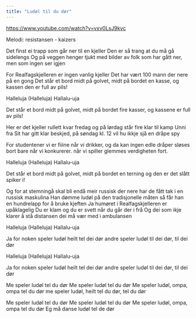 ```yaml
---
title: "Ludøl til du dør"
---
```


https://www.youtube.com/watch?v=vxv0LsJ9kvc

Melodi: resistansen - kaizers

Det finst ei trapp som går ner til en kjeller
Den er så trang at du må gå sidelengs
Og på veggen henger tjukt med bilder
av folk som har gått ner, men som ingen ser igjen

For Realfagskjelleren er ingen vanlig kjeller
Det har vært 100 mann der nere på en gong
Det står et bord midt på golvet, midt på bordet
en kasse, og kassen den er full av pils!

Halleluja (Halleluja)
Hallalu-uja

Det står et bord midt på golvet, midt på bordet
fire kasser, og kassene er full av pils!

Her er det kjeller rullett kvar fredag
og på lørdag står fire klar til kamp
Unni fra Sit har gitt klar beskjed, på søndag kl. 12
vil hu ikkje sjå en dråpe spy

For studentener vi er fiiine når vi drikker,
og da kan ingen edle dråper sløses bort
bare når vi konkurerer.
når vi spiller glemmes verdigheten fort.

Halleluja (Halleluja)
Hallalu-uja

Det står et bord midt på golvet, midt på bordet
en terning og den er det slått spiker i!

Og for at stemningå skal bli endå meir russisk der nere
har de fått tak i en russisk maskulina
Han dømme ludøl på den tradisjonelle måten
så får han en hundrelapp for å bruke kjeften
Ja humøret i Realfagskjelleren er upåklagelig
Du er klam og du er svett når du går der i frå
Og dei som ikje klarer å stå distansen
dei må vær med i ambulansen

Halleluja (Halleluja)
Hallalu-uja

Ja for noken speler ludøl heilt tel dei dør
andre speler ludøl til dei dør, til dei dør

Halleluja (Halleluja)
Hallalu-uja

Ja for noken speler ludøl heilt tel dei dør
andre speler ludøl til dei dør, til dei dør

Me speler ludøl tel du dør
Me speler ludøl tel du dør
Me speler ludøl, ompa, ompa tel du dør
me speler ludøl, heilt tel du dør, tel du dør

Me speler ludøl tel du dør
Me speler ludøl tel du dør
Me speler ludøl, ompa, ompa tel du dør
Eg må danse ludøl tel de dør